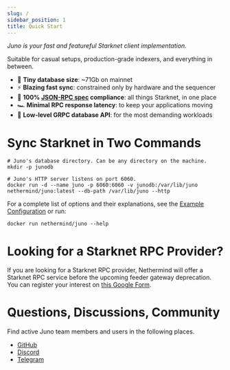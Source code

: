 ```yaml
---
slug: /
sidebar_position: 1
title: Quick Start
---
```


*Juno is your fast and featureful Starknet client implementation.*

Suitable for casual setups, production-grade indexers, and everything in between.

- :floppy_disk: **Tiny database size**: ~71Gb on mainnet
- :zap: **Blazing fast sync**: constrained only by hardware and the sequencer
- :100: **100% [JSON-RPC spec](https://github.com/starkware-libs/starknet-specs/tree/master) compliance**: all things Starknet, in one place
- :racing_car: **Minimal RPC response latency**: to keep your applications moving
- :mag_right: **Low-level GRPC database API**: for the most demanding workloads

# Sync Starknet in Two Commands

```shell
# Juno's database directory. Can be any directory on the machine.
mkdir -p junodb

# Juno's HTTP server listens on port 6060.
docker run -d --name juno -p 6060:6060 -v junodb:/var/lib/juno nethermind/juno:latest --db-path /var/lib/juno --http
```

For a complete list of options and their explanations, see the [Example Configuration](config) or run:

```shell
docker run nethermind/juno --help
```

# Looking for a Starknet RPC Provider? 

If you are looking for a Starknet RPC provider, Nethermind will offer a Starknet RPC service before the upcoming feeder gateway deprecation. You can register your interest on [this Google Form](https://docs.google.com/forms/d/e/1FAIpQLSf2Bl4fc9-38E-fpWf0tnMWc3jSeOFkpjSPMN_j1en1WmEgKg/viewform?usp=sf_link).

# Questions, Discussions, Community

Find active Juno team members and users in the following places.

- [GitHub](https://github.com/NethermindEth/juno)
- [Discord](https://discord.gg/SZkKcmmChJ)
- [Telegram](https://t.me/+LHRF4H8iQ3c5MDY0)